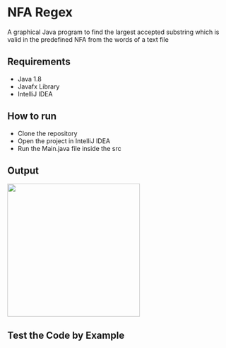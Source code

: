 # NFA Regex


A graphical Java program to find the largest accepted substring which is valid in the predefined NFA from the words of a text file


## Requirements


- Java 1.8
- Javafx Library
- IntelliJ IDEA


## How to run
* Clone the repository
* Open the project in IntelliJ IDEA
* Run the Main.java file inside the src


## Output

<img src="https://user-images.githubusercontent.com/47594854/143494526-49138319-6acd-416c-ab2a-f93d61687fa4.png" width="300">


## Test the Code by Example


